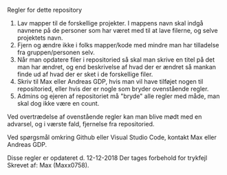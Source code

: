 Regler for dette repository
1. Lav mapper til de forskellige projekter. I mappens navn skal indgå navnene på de personer som har været med til at lave filerne, og selve projektets navn.
2. Fjern og ændre ikke i folks mapper/kode med mindre man har tilladelse fra gruppen/personen selv.
3. Når man opdatere filer i repositoried så skal man skrive en titel på det man har ændret, og end beskrivelse af hvad der er ændret så mankan finde ud af hvad der er sket i de forskellige filer.
4. Skriv til Max eller Andreas GDP, hvis man vil have tilføjet nogen til repositoried, eller hvis der er nogle som bryder ovenstående regler. 
5. Admins og ejeren af repositoriet må "bryde" alle regler med måde, man skal dog ikke være en count.

Ved overtrædelse af ovenstående regler kan man blive mødt med en advarsel, og i værste fald, fjernelse fra repositoried.

Ved spørgsmål omkring Github eller Visual Studio Code, kontakt Max eller Andreas GDP.

Disse regler er opdateret d. 12-12-2018
Der tages forbehold for trykfejl
Skrevet af: Max (Maxx0758).
